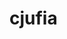 # cjufia
<!-- Auto-update: 2025-10-06T16:26:23.853482 -->

<!-- Auto-update: 2025-10-09T20:52:26.790302 -->
